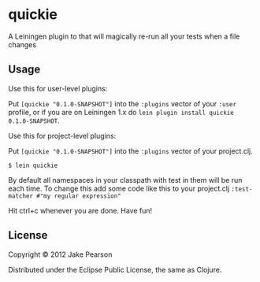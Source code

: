 # quickie

A Leiningen plugin to that will magically re-run all your tests when a file changes
## Usage

Use this for user-level plugins:

Put `[quickie "0.1.0-SNAPSHOT"]` into the `:plugins` vector of your
`:user` profile, or if you are on Leiningen 1.x do `lein plugin install
quickie 0.1.0-SNAPSHOT`.

Use this for project-level plugins:

Put `[quickie "0.1.0-SNAPSHOT"]` into the `:plugins` vector of your project.clj.

    $ lein quickie

By default all namespaces in your classpath with test in them will be run each time.  To change this
add some code like this to your project.clj `:test-matcher #"my regular expression"`

Hit ctrl+c whenever you are done.  Have fun!

## License

Copyright © 2012 Jake Pearson

Distributed under the Eclipse Public License, the same as Clojure.
